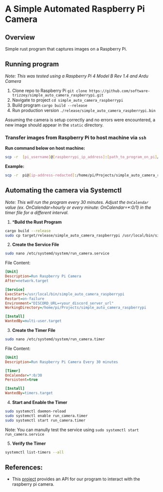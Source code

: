 # A Simple Automated Raspberry Pi Camera

## Overview
Simple rust program that captures images on a Raspberry Pi.

## Running program

_Note: This was tested using a Raspberry Pi 4 Model B Rev 1.4 and Ardu Camera_

1. Clone repo to Raspberry Pi `git clone https://github.com/software-trizzey/simple_auto_camera_raspberrypi.git`
1. Navigate to project `cd simple_auto_camera_raspberrypi`
1. Build program `cargo build --release`
1. Run production version `./release/simple_auto_camera_raspberrypi.bin`

Assuming the camera is setup correctly and no errors were encountered, a new image should appear in the `static` directory.

### Transfer images from Raspberry Pi to host machine via `ssh`

**Run command below on host machine:**
```bash
scp -r  [pi_username]@[raspberrypi_ip_address]:[path_to_program_on_pi]/simple_auto_camera_raspberrypi/static [directory_on_host_machine]
```

**Example:**
```bash
scp -r  pi@[ip-address-redacted]:/home/pi/Projects/simple_auto_camera_raspberrypi/static ~/Desktop/pi-images/
```

## Automating the camera via Systemctl

_Note: This will run the program every 30 minutes. Adjust the `OnCalendar` value (ex. OnCalendar=hourly or every minute: OnCalendar=*:0/1) in the timer file for a different interval._

1. ***Build the Rust Program**

```bash
cargo build --release
sudo cp target/release/simple_auto_camera_raspberrypi /usr/local/bin/simple_auto_camera_raspberrypi
```

2. **Create the Service File**
```bash
sudo nano /etc/systemd/system/run_camera.service
```

File Content:

```ini
[Unit]
Description=Run Raspberry Pi Camera
After=network.target

[Service]
ExecStart=/usr/local/bin/simple_auto_camera_raspberrypi
Restart=on-failure
Environment="DISCORD_URL=<your_discord_server_url"
WorkingDirectory=/home/pi/Projects/simple_auto_camera_raspberrypi

[Install]
WantedBy=multi-user.target
```

3. **Create the Timer File**

```bash
sudo nano /etc/systemd/system/run_camera.timer
```

File Content:

```ini
[Unit]
Description=Run Raspberry Pi Camera Every 30 minutes

[Timer]
OnCalendar=*:0/30
Persistent=true

[Install]
WantedBy=timers.target
```

4. **Start and Enable the Timer**

```bash
sudo systemctl daemon-reload
sudo systemctl enable run_camera.timer
sudo systemctl start run_camera.timer
```

Note: You can manully test the service using `sudo systemctl start run_camera.service`

5. **Verify the Timer**

```bash
systemctl list-timers --all
```


## References:
- This [project](https://github.com/pedrosland/rascam) provides an API for our program to interact with the raspberry pi camera.

